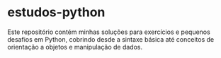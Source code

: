 # estudos-python

Este repositório contém minhas soluções para exercícios e pequenos desafios em Python, cobrindo desde a sintaxe básica até conceitos de orientação a objetos e manipulação de dados.